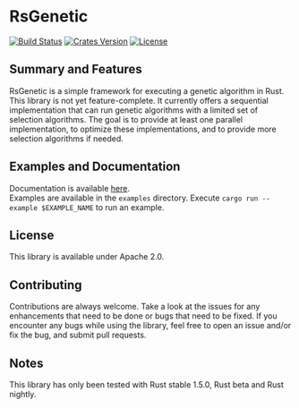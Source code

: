 # RsGenetic
[![Build Status](https://travis-ci.org/m-decoster/RsGenetic.svg?branch=master)](https://travis-ci.org/m-decoster/RsGenetic)
[![Crates Version](https://img.shields.io/crates/v/rsgenetic.svg)](https://crates.io/crates/rsgenetic/)
[![License](https://img.shields.io/badge/license-Apache--2.0-blue.svg)](./LICENSE)

## Summary and Features
RsGenetic is a simple framework for executing a genetic algorithm in Rust.  
This library is not yet feature-complete. It currently offers a sequential implementation that
can run genetic algorithms with a limited set of selection algorithms. The goal is
to provide at least one parallel implementation, to optimize these implementations,
and to provide more selection algorithms if needed.

## Examples and Documentation
Documentation is available [here](http://m-decoster.github.io/RsGenetic).  
Examples are available in the `examples` directory. Execute `cargo run --example $EXAMPLE_NAME`
to run an example.

## License
This library is available under Apache 2.0.

## Contributing
Contributions are always welcome. Take a look at the issues for any enhancements that need to be
done or bugs that need to be fixed. If you encounter any bugs while using the library, feel free to
open an issue and/or fix the bug, and submit pull requests.

## Notes
This library has only been tested with Rust stable 1.5.0, Rust beta and Rust nightly.
